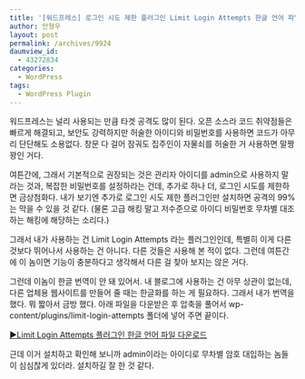 ```yaml
---
title: '[워드프레스] 로그인 시도 제한 플러그인 Limit Login Attempts 한글 언어 파일'
author: 안형우
layout: post
permalink: /archives/9924
daumview_id:
  - 43272834
categories:
  - WordPress
tags:
  - WordPress Plugin
---
```

워드프레스는 널리 사용되는 만큼 타겟 공격도 많이 된다. 오픈 소스라 코드 취약점들은 빠르게 해결되고, 보안도 강력하지만 허술한 아이디와 비밀번호를 사용하면 코드가 아무리 단단해도 소용없다. 창문 다 걸어 잠궈도 집주인이 자물쇠를 허술한 거 사용하면 말짱 꽝인 거다.

여튼간에, 그래서 기본적으로 권장되는 것은 관리자 아이디를 admin으로 사용하지 말라는 것과, 복잡한 비밀번호를 설정하라는 건데, 추가로 하나 더, 로그인 시도를 제한하면 금상첨화다. 내가 보기엔 추가로 로그인 시도 제한 플러그인만 설치하면 공격의 99%는 막을 수 있을 것 같다. (물론 고급 해킹 말고 저수준으로 아이디 비밀번호 무차별 대조하는 해킹에 해당하는 소리다.)

그래서 내가 사용하는 건 Limit Login Attempts 라는 플러그인인데, 특별히 이게 다른 것보다 뛰어나서 사용하는 건 아니다. 다른 것들은 사용해 본 적이 없다. 그런데 여튼간에 이 놈이면 기능이 충분하다고 생각해서 다른 걸 찾아 보지는 않은 거다.

그런데 이놈이 한글 번역이 안 돼 있어서. 내 블로그에 사용하는 건 아무 상관이 없는데, 다른 업체용 웹사이트를 만들어 줄 때는 한글화를 하는 게 필요하다. 그래서 내가 번역을 했다. 뭐 짧아서 금방 했다. 아래 파일을 다운받은 후 압축을 풀어서 wp-content/plugins/limit-login-attempts 폴더에 넣어 주면 끝이다.

[▶Limit Login Attempts 플러그인 한글 언어 파일 다운로드][1]

근데 이거 설치하고 확인해 보니까 admin이라는 아이디로 무차별 암호 대입하는 놈들이 심심찮게 있더라. 설치하길 잘 한 것 같다.

 [1]: /uploads/legacy/limit-login-attemps-ko_KR/limit-login-attemps-ko_KR.7z